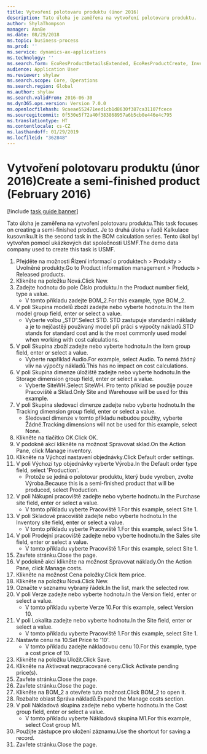 ```yaml
---
title: Vytvoření polotovaru produktu (únor 2016)
description: Tato úloha je zaměřena na vytvoření polotovaru produktu.
author: ShylaThompson
manager: AnnBe
ms.date: 08/29/2018
ms.topic: business-process
ms.prod: ''
ms.service: dynamics-ax-applications
ms.technology: ''
ms.search.form: EcoResProductDetailsExtended, EcoResProductCreate, InventItemOrderSetup, InventItemPrice
audience: Application User
ms.reviewer: shylaw
ms.search.scope: Core, Operations
ms.search.region: Global
ms.author: shylaw
ms.search.validFrom: 2016-06-30
ms.dyn365.ops.version: Version 7.0.0
ms.openlocfilehash: 9caeae552471eed1cb1d8630f387ca31107fcece
ms.sourcegitcommit: 0f530e5f72a40f383868957a6b5cb0e446e4c795
ms.translationtype: HT
ms.contentlocale: cs-CZ
ms.lasthandoff: 01/29/2019
ms.locfileid: "362848"
---
```

# <a name="create-a-semi-finished-product-february-2016"></a><span data-ttu-id="1623d-103">Vytvoření polotovaru produktu (únor 2016)</span><span class="sxs-lookup"><span data-stu-id="1623d-103">Create a semi-finished product (February 2016)</span></span>

[!include [task guide banner](../../includes/task-guide-banner.md)]

<span data-ttu-id="1623d-104">Tato úloha je zaměřena na vytvoření polotovaru produktu.</span><span class="sxs-lookup"><span data-stu-id="1623d-104">This task focuses on creating a semi-finished product.</span></span> <span data-ttu-id="1623d-105">Je to druhá úloha v řadě Kalkulace kusovníku.</span><span class="sxs-lookup"><span data-stu-id="1623d-105">It is the second task in the BOM calculation series.</span></span> <span data-ttu-id="1623d-106">Tento úkol byl vytvořen pomocí ukázkových dat společnosti USMF.</span><span class="sxs-lookup"><span data-stu-id="1623d-106">The demo data company used to create this task is USMF.</span></span>

1. <span data-ttu-id="1623d-107">Přejděte na možnosti Řízení informací o produktech > Produkty > Uvolněné produkty.</span><span class="sxs-lookup"><span data-stu-id="1623d-107">Go to Product information management > Products > Released products.</span></span>
2. <span data-ttu-id="1623d-108">Klikněte na položku Nová.</span><span class="sxs-lookup"><span data-stu-id="1623d-108">Click New.</span></span>
3. <span data-ttu-id="1623d-109">Zadejte hodnotu do pole Číslo produktu.</span><span class="sxs-lookup"><span data-stu-id="1623d-109">In the Product number field, type a value.</span></span>
    * <span data-ttu-id="1623d-110">V tomto příkladu zadejte BOM_2.</span><span class="sxs-lookup"><span data-stu-id="1623d-110">For this example, type BOM_2.</span></span>  
4. <span data-ttu-id="1623d-111">V poli Skupina modelů zboží zadejte nebo vyberte hodnotu.</span><span class="sxs-lookup"><span data-stu-id="1623d-111">In the Item model group field, enter or select a value.</span></span>
    * <span data-ttu-id="1623d-112">Vyberte volbu „STD“.</span><span class="sxs-lookup"><span data-stu-id="1623d-112">Select STD.</span></span> <span data-ttu-id="1623d-113">STD zastupuje standardní náklady a je to nejčastěji používaný model při práci s výpočty nákladů.</span><span class="sxs-lookup"><span data-stu-id="1623d-113">STD stands for standard cost and is the most commonly used model when working with cost calculations.</span></span>  
5. <span data-ttu-id="1623d-114">V poli Skupina zboží zadejte nebo vyberte hodnotu.</span><span class="sxs-lookup"><span data-stu-id="1623d-114">In the Item group field, enter or select a value.</span></span>
    * <span data-ttu-id="1623d-115">Vyberte například Audio.</span><span class="sxs-lookup"><span data-stu-id="1623d-115">For example, select Audio.</span></span> <span data-ttu-id="1623d-116">To nemá žádný vliv na výpočty nákladů.</span><span class="sxs-lookup"><span data-stu-id="1623d-116">This has no impact on cost calculations.</span></span>  
6. <span data-ttu-id="1623d-117">V poli Skupina dimenze úložiště zadejte nebo vyberte hodnotu.</span><span class="sxs-lookup"><span data-stu-id="1623d-117">In the Storage dimension group field, enter or select a value.</span></span>
    * <span data-ttu-id="1623d-118">Vyberte SiteWH.</span><span class="sxs-lookup"><span data-stu-id="1623d-118">Select SiteWH.</span></span> <span data-ttu-id="1623d-119">Pro tento příklad se použije pouze Pracoviště a Sklad.</span><span class="sxs-lookup"><span data-stu-id="1623d-119">Only Site and Warehouse will be used for this example.</span></span>  
7. <span data-ttu-id="1623d-120">V poli Skupina sledovací dimenze zadejte nebo vyberte hodnotu.</span><span class="sxs-lookup"><span data-stu-id="1623d-120">In the Tracking dimension group field, enter or select a value.</span></span>
    * <span data-ttu-id="1623d-121">Sledovací dimenze v tomto příkladu nebudou použity, vyberte Žádné.</span><span class="sxs-lookup"><span data-stu-id="1623d-121">Tracking dimensions will not be used for this example, select None.</span></span>  
8. <span data-ttu-id="1623d-122">Klikněte na tlačítko OK.</span><span class="sxs-lookup"><span data-stu-id="1623d-122">Click OK.</span></span>
9. <span data-ttu-id="1623d-123">V podokně akcí klikněte na možnost Spravovat sklad.</span><span class="sxs-lookup"><span data-stu-id="1623d-123">On the Action Pane, click Manage inventory.</span></span>
10. <span data-ttu-id="1623d-124">Klikněte na Výchozí nastavení objednávky.</span><span class="sxs-lookup"><span data-stu-id="1623d-124">Click Default order settings.</span></span>
11. <span data-ttu-id="1623d-125">V poli Výchozí typ objednávky vyberte Výroba.</span><span class="sxs-lookup"><span data-stu-id="1623d-125">In the Default order type field, select 'Production'.</span></span>
    * <span data-ttu-id="1623d-126">Protože se jedná o polotovar produktu, který bude vyroben, zvolte Výroba.</span><span class="sxs-lookup"><span data-stu-id="1623d-126">Because this is a semi-finished product that will be produced, select Production.</span></span>  
12. <span data-ttu-id="1623d-127">V poli Nákupní pracoviště zadejte nebo vyberte hodnotu.</span><span class="sxs-lookup"><span data-stu-id="1623d-127">In the Purchase site field, enter or select a value.</span></span>
    * <span data-ttu-id="1623d-128">V tomto příkladu vyberte Pracoviště 1.</span><span class="sxs-lookup"><span data-stu-id="1623d-128">For this example, select Site 1.</span></span>  
13. <span data-ttu-id="1623d-129">V poli Skladové pracoviště zadejte nebo vyberte hodnotu.</span><span class="sxs-lookup"><span data-stu-id="1623d-129">In the Inventory site field, enter or select a value.</span></span>
    * <span data-ttu-id="1623d-130">V tomto příkladu vyberte Pracoviště 1.</span><span class="sxs-lookup"><span data-stu-id="1623d-130">For this example, select Site 1.</span></span>  
14. <span data-ttu-id="1623d-131">V poli Prodejní pracoviště zadejte nebo vyberte hodnotu.</span><span class="sxs-lookup"><span data-stu-id="1623d-131">In the Sales site field, enter or select a value.</span></span>
    * <span data-ttu-id="1623d-132">V tomto příkladu vyberte Pracoviště 1.</span><span class="sxs-lookup"><span data-stu-id="1623d-132">For this example, select Site 1.</span></span>  
15. <span data-ttu-id="1623d-133">Zavřete stránku.</span><span class="sxs-lookup"><span data-stu-id="1623d-133">Close the page.</span></span>
16. <span data-ttu-id="1623d-134">V podokně akcí klikněte na možnost Spravovat náklady.</span><span class="sxs-lookup"><span data-stu-id="1623d-134">On the Action Pane, click Manage costs.</span></span>
17. <span data-ttu-id="1623d-135">Klikněte na možnost Cena položky.</span><span class="sxs-lookup"><span data-stu-id="1623d-135">Click Item price.</span></span>
18. <span data-ttu-id="1623d-136">Klikněte na položku Nová.</span><span class="sxs-lookup"><span data-stu-id="1623d-136">Click New.</span></span>
19. <span data-ttu-id="1623d-137">Označte v seznamu vybraný řádek.</span><span class="sxs-lookup"><span data-stu-id="1623d-137">In the list, mark the selected row.</span></span>
20. <span data-ttu-id="1623d-138">V poli Verze zadejte nebo vyberte hodnotu.</span><span class="sxs-lookup"><span data-stu-id="1623d-138">In the Version field, enter or select a value.</span></span>
    * <span data-ttu-id="1623d-139">V tomto příkladu vyberte Verze 10.</span><span class="sxs-lookup"><span data-stu-id="1623d-139">For this example, select Version 10.</span></span>  
21. <span data-ttu-id="1623d-140">V poli Lokalita zadejte nebo vyberte hodnotu.</span><span class="sxs-lookup"><span data-stu-id="1623d-140">In the Site field, enter or select a value.</span></span>
    * <span data-ttu-id="1623d-141">V tomto příkladu vyberte Pracoviště 1.</span><span class="sxs-lookup"><span data-stu-id="1623d-141">For this example, select Site 1.</span></span>  
22. <span data-ttu-id="1623d-142">Nastavte cenu na 10.</span><span class="sxs-lookup"><span data-stu-id="1623d-142">Set Price to '10'.</span></span>
    * <span data-ttu-id="1623d-143">V tomto příkladu zadejte nákladovou cenu 10.</span><span class="sxs-lookup"><span data-stu-id="1623d-143">For this example, type a cost price of 10.</span></span>  
23. <span data-ttu-id="1623d-144">Klikněte na položku Uložit.</span><span class="sxs-lookup"><span data-stu-id="1623d-144">Click Save.</span></span>
24. <span data-ttu-id="1623d-145">Klikněte na Aktivovat nezpracované ceny.</span><span class="sxs-lookup"><span data-stu-id="1623d-145">Click Activate pending price(s).</span></span>
25. <span data-ttu-id="1623d-146">Zavřete stránku.</span><span class="sxs-lookup"><span data-stu-id="1623d-146">Close the page.</span></span>
26. <span data-ttu-id="1623d-147">Zavřete stránku.</span><span class="sxs-lookup"><span data-stu-id="1623d-147">Close the page.</span></span>
27. <span data-ttu-id="1623d-148">Klikněte na BOM_2 a otevřete tuto možnost.</span><span class="sxs-lookup"><span data-stu-id="1623d-148">Click BOM_2 to open it.</span></span>
28. <span data-ttu-id="1623d-149">Rozbalte oblast Správa nákladů.</span><span class="sxs-lookup"><span data-stu-id="1623d-149">Expand the Manage costs section.</span></span>
29. <span data-ttu-id="1623d-150">V poli Nákladová skupina zadejte nebo vyberte hodnotu.</span><span class="sxs-lookup"><span data-stu-id="1623d-150">In the Cost group field, enter or select a value.</span></span>
    * <span data-ttu-id="1623d-151">V tomto příkladu vyberte Nákladová skupina M1.</span><span class="sxs-lookup"><span data-stu-id="1623d-151">For this example, select Cost group M1.</span></span>  
30. <span data-ttu-id="1623d-152">Použijte zástupce pro uložení záznamu.</span><span class="sxs-lookup"><span data-stu-id="1623d-152">Use the shortcut for saving a record.</span></span>
31. <span data-ttu-id="1623d-153">Zavřete stránku.</span><span class="sxs-lookup"><span data-stu-id="1623d-153">Close the page.</span></span>

